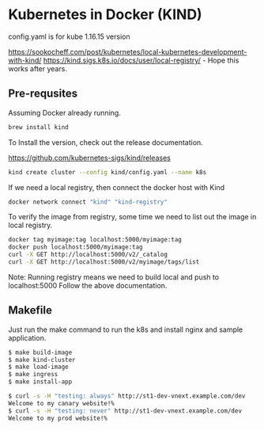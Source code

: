 # Kubernetes in Docker (KIND)

config.yaml is for kube 1.16.15 version

<https://sookocheff.com/post/kubernetes/local-kubernetes-development-with-kind/>
<https://kind.sigs.k8s.io/docs/user/local-registry/> - Hope this works after years.

## Pre-requsites

Assuming Docker already running.

```zsh
brew install kind
```

To Install the version, check out the release documentation.

<https://github.com/kubernetes-sigs/kind/releases>

```bash
kind create cluster --config kind/config.yaml --name k8s
```

If we need a local registry, then connect the docker host with Kind

```bash
docker network connect "kind" "kind-registry"
```

To verify the image from registry, some time we need to list out the image in local registry.

```bash
docker tag myimage:tag localhost:5000/myimage:tag
docker push localhost:5000/myimage:tag
curl -X GET http://localhost:5000/v2/_catalog
curl -X GET http://localhost:5000/v2/myimage/tags/list
```

Note:
Running registry means we need to build local and push to localhost:5000
Follow the above documentation.

## Makefile

Just run the make command to run the k8s and install nginx and sample application.

```bash
$ make build-image
$ make kind-cluster
$ make load-image
$ make ingress
$ make install-app
```

```bash
$ curl -s -H "testing: always" http://st1-dev-vnext.example.com/dev
Welcome to my canary website!%
$ curl -s -H "testing: never" http://st1-dev-vnext.example.com/dev
Welcome to my prod website!%
```
